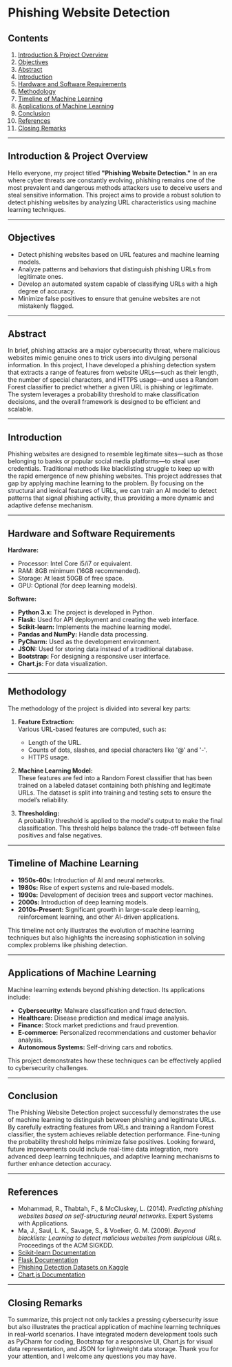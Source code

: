 # Phishing Website Detection

## Contents
1. [Introduction & Project Overview](#introduction--project-overview)
2. [Objectives](#objectives)
3. [Abstract](#abstract)
4. [Introduction](#introduction)
5. [Hardware and Software Requirements](#hardware-and-software-requirements)
6. [Methodology](#methodology)
7. [Timeline of Machine Learning](#timeline-of-machine-learning)
8. [Applications of Machine Learning](#applications-of-machine-learning)
9. [Conclusion](#conclusion)
10. [References](#references)
11. [Closing Remarks](#closing-remarks)

---

## Introduction & Project Overview

Hello everyone, my project titled **"Phishing Website Detection."** In an era where cyber threats are constantly evolving, phishing remains one of the most prevalent and dangerous methods attackers use to deceive users and steal sensitive information. This project aims to provide a robust solution to detect phishing websites by analyzing URL characteristics using machine learning techniques.

---

## Objectives

- Detect phishing websites based on URL features and machine learning models.
- Analyze patterns and behaviors that distinguish phishing URLs from legitimate ones.
- Develop an automated system capable of classifying URLs with a high degree of accuracy.
- Minimize false positives to ensure that genuine websites are not mistakenly flagged.

---

## Abstract

In brief, phishing attacks are a major cybersecurity threat, where malicious websites mimic genuine ones to trick users into divulging personal information. In this project, I have developed a phishing detection system that extracts a range of features from website URLs—such as their length, the number of special characters, and HTTPS usage—and uses a Random Forest classifier to predict whether a given URL is phishing or legitimate. The system leverages a probability threshold to make classification decisions, and the overall framework is designed to be efficient and scalable.

---

## Introduction

Phishing websites are designed to resemble legitimate sites—such as those belonging to banks or popular social media platforms—to steal user credentials. Traditional methods like blacklisting struggle to keep up with the rapid emergence of new phishing websites. This project addresses that gap by applying machine learning to the problem. By focusing on the structural and lexical features of URLs, we can train an AI model to detect patterns that signal phishing activity, thus providing a more dynamic and adaptive defense mechanism.

---

## Hardware and Software Requirements

**Hardware:**
- Processor: Intel Core i5/i7 or equivalent.
- RAM: 8GB minimum (16GB recommended).
- Storage: At least 50GB of free space.
- GPU: Optional (for deep learning models).

**Software:**
- **Python 3.x:** The project is developed in Python.
- **Flask:** Used for API deployment and creating the web interface.
- **Scikit-learn:** Implements the machine learning model.
- **Pandas and NumPy:** Handle data processing.
- **PyCharm:** Used as the development environment.
- **JSON:** Used for storing data instead of a traditional database.
- **Bootstrap:** For designing a responsive user interface.
- **Chart.js:** For data visualization.

---

## Methodology

The methodology of the project is divided into several key parts:

1. **Feature Extraction:**  
   Various URL-based features are computed, such as:
   - Length of the URL.
   - Counts of dots, slashes, and special characters like '@' and '-'.
   - HTTPS usage.
   
2. **Machine Learning Model:**  
   These features are fed into a Random Forest classifier that has been trained on a labeled dataset containing both phishing and legitimate URLs. The dataset is split into training and testing sets to ensure the model’s reliability.

3. **Thresholding:**  
   A probability threshold is applied to the model's output to make the final classification. This threshold helps balance the trade-off between false positives and false negatives.

---

## Timeline of Machine Learning

- **1950s-60s:** Introduction of AI and neural networks.
- **1980s:** Rise of expert systems and rule-based models.
- **1990s:** Development of decision trees and support vector machines.
- **2000s:** Introduction of deep learning models.
- **2010s-Present:** Significant growth in large-scale deep learning, reinforcement learning, and other AI-driven applications.

This timeline not only illustrates the evolution of machine learning techniques but also highlights the increasing sophistication in solving complex problems like phishing detection.

---

## Applications of Machine Learning

Machine learning extends beyond phishing detection. Its applications include:

- **Cybersecurity:** Malware classification and fraud detection.
- **Healthcare:** Disease prediction and medical image analysis.
- **Finance:** Stock market predictions and fraud prevention.
- **E-commerce:** Personalized recommendations and customer behavior analysis.
- **Autonomous Systems:** Self-driving cars and robotics.

This project demonstrates how these techniques can be effectively applied to cybersecurity challenges.

---

## Conclusion

The Phishing Website Detection project successfully demonstrates the use of machine learning to distinguish between phishing and legitimate URLs. By carefully extracting features from URLs and training a Random Forest classifier, the system achieves reliable detection performance. Fine-tuning the probability threshold helps minimize false positives. Looking forward, future improvements could include real-time data integration, more advanced deep learning techniques, and adaptive learning mechanisms to further enhance detection accuracy.

---

## References

- Mohammad, R., Thabtah, F., & McCluskey, L. (2014). *Predicting phishing websites based on self-structuring neural networks*. Expert Systems with Applications.
- Ma, J., Saul, L. K., Savage, S., & Voelker, G. M. (2009). *Beyond blacklists: Learning to detect malicious websites from suspicious URLs*. Proceedings of the ACM SIGKDD.
- [Scikit-learn Documentation](https://scikit-learn.org/)
- [Flask Documentation](https://flask.palletsprojects.com/)
- [Phishing Detection Datasets on Kaggle](https://www.kaggle.com/datasets)
- [Chart.js Documentation](https://www.chartjs.org/)

---

## Closing Remarks

To summarize, this project not only tackles a pressing cybersecurity issue but also illustrates the practical application of machine learning techniques in real-world scenarios. I have integrated modern development tools such as PyCharm for coding, Bootstrap for a responsive UI, Chart.js for visual data representation, and JSON for lightweight data storage. Thank you for your attention, and I welcome any questions you may have.

